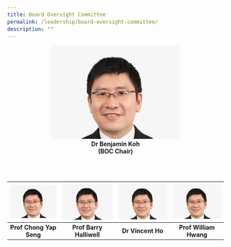 ```yaml
---
title: Board Oversight Committee
permalink: /leadership/board-oversight-committee/
description: ""
---
```

<div align="center">  
<img style="width:300px" src="/images/Leaders/dr%20benjamin%20koh.jpg">  

<div align="center"><b>Dr Benjamin Koh</b></div>
<div align="center"><b>(BOC Chair)</b></div>

<br><br>

| ![](/images/Leaders/dr%20benjamin%20koh.jpg) | ![](/images/Leaders/dr%20benjamin%20koh.jpg) | ![](/images/Leaders/dr%20benjamin%20koh.jpg) | ![](/images/Leaders/dr%20benjamin%20koh.jpg) |
| :--------: | :--------: | :--------: | :--------: |
| **Prof Chong Yap Seng** | **Prof Barry Halliwell** | **Dr Vincent Ho** | **Prof William Hwang** |
</div>